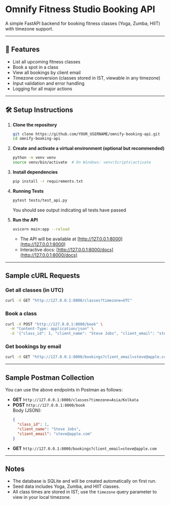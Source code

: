 # Omnify Fitness Studio Booking API

A simple FastAPI backend for booking fitness classes (Yoga, Zumba, HIIT) with timezone support.

---

## 🚀 Features

- List all upcoming fitness classes
- Book a spot in a class
- View all bookings by client email
- Timezone conversion (classes stored in IST, viewable in any timezone)
- Input validation and error handling
- Logging for all major actions

---

## 🛠️ Setup Instructions

1. **Clone the repository**
   ```sh
   git clone https://github.com/YOUR_USERNAME/omnify-booking-api.git
   cd omnify-booking-api
   ```

2. **Create and activate a virtual environment (optional but recommended)**
   ```sh
   python -m venv venv
   source venv/bin/activate  # On Windows: venv\Scripts\activate
   ```

3. **Install dependencies**
   ```sh
   pip install -r requirements.txt
   ```

4. **Running Tests**
   ```sh
   pytest tests/test_api.py
   ```
   You should see output indicating all tests have passed

6. **Run the API**
   ```sh
   uvicorn main:app --reload
   ```
   - The API will be available at [http://127.0.0.1:8000](http://127.0.0.1:8000)
   - Interactive docs: [http://127.0.0.1:8000/docs](http://127.0.0.1:8000/docs)

---

## Sample cURL Requests

### Get all classes (in UTC)
```sh
curl -X GET "http://127.0.0.1:8000/classes?timezone=UTC"
```

### Book a class
```sh
curl -X POST "http://127.0.0.1:8000/book" \
  -H "Content-Type: application/json" \
  -d '{"class_id": 1, "client_name": "Steve Jobs", "client_email": "steve@apple.com"}'
```

### Get bookings by email
```sh
curl -X GET "http://127.0.0.1:8000/bookings?client_email=steve@apple.com"
```

---

## Sample Postman Collection

You can use the above endpoints in Postman as follows:

- **GET** `http://127.0.0.1:8000/classes?timezone=Asia/Kolkata`
- **POST** `http://127.0.0.1:8000/book`  
  Body (JSON):
  ```json
  {
    "class_id": 1,
    "client_name": "Steve Jobs",
    "client_email": "steve@apple.com"
  }
  ```
- **GET** `http://127.0.0.1:8000/bookings?client_email=steve@apple.com`

---

## Notes

- The database is SQLite and will be created automatically on first run.
- Seed data includes Yoga, Zumba, and HIIT classes.
- All class times are stored in IST; use the `timezone` query parameter to view in your local timezone.


